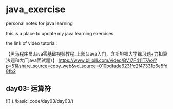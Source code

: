 # java_exercise
personal notes for java learning


this is a place to update my java learning exercises

the link of video tutorial:


【黑马程序员Java零基础视频教程_上部(Java入门，含斯坦福大学练习题+力扣算法题和大厂java面试题）】
https://www.bilibili.com/video/BV17F411T7Ao/?p=51&share_source=copy_web&vd_source=010bdfade6231fc2f47331b6e5fd8fb2

## day03: 运算符
![] (./basic_code/day03/day03/)



